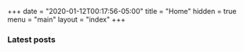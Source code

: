 +++
date = "2020-01-12T00:17:56-05:00"
title = "Home"
hidden = true
menu = "main"
layout = "index"
+++

### Latest posts
